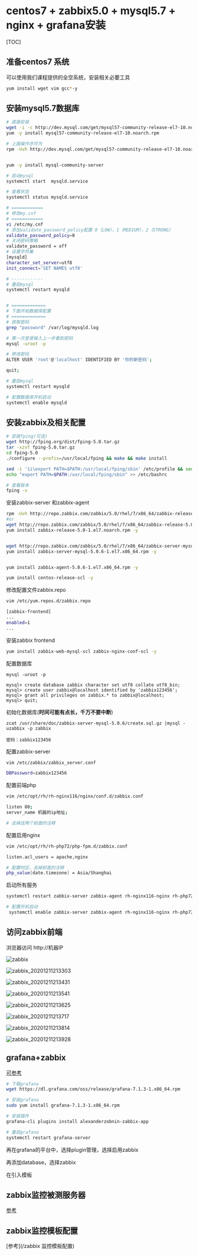 # centos7 + zabbix5.0 + mysql5.7 + nginx + grafana安装

[TOC]

## 准备centos7 系统

可以使用我们课程提供的全空系统，安装相关必要工具

```sh
yum install wget vim gcc*-y
```



## 安装mysql5.7数据库

```sh
# 直接安装
wget -i -c http://dev.mysql.com/get/mysql57-community-release-el7-10.noarch.rpm
yum -y install mysql57-community-release-el7-10.noarch.rpm

# 上面操作亦可为
rpm -Uvh http://dev.mysql.com/get/mysql57-community-release-el7-10.noarch.rpm


yum -y install mysql-community-server

# 启动mysql
systemctl start  mysqld.service

# 查看状态
systemctl status mysqld.service

# ============
# 修改my.cnf
# ============
vi /etc/my.cnf
# 添加validate_password_policy配置 0（LOW），1（MEDIUM），2（STRONG）
validate_password_policy=0
# 关闭密码策略
validate_password = off
# 设置字符集
[mysqld]
character_set_server=utf8
init_connect='SET NAMES utf8'

# ------------
# 重启mysql
systemctl restart mysqld


# =============
# 下面开始数据库配置
# =============
# 获取密码
grep "password" /var/log/mysqld.log

# 第一次登录输入上一步看到密码
mysql -uroot -p

# 修改密码
ALTER USER 'root'@'localhost' IDENTIFIED BY '你的新密码';

quit;

# 重启mysql
systemctl restart mysqld

# 配置数据库开机启动
systemctl enable mysqld
```

## 安装zabbix及相关配置

```sh
# 安装fping(可选)
wget http://fping.org/dist/fping-5.0.tar.gz
tar -xzvf fping-5.0.tar.gz
cd fping-5.0 
./configure --prefix=/usr/local/fping && make && make install

sed -i '1i\export PATH=$PATH:/usr/local/fping/sbin' /etc/profile && source /etc/profile
echo "export PATH=$PATH:/usr/local/fping/sbin" >> /etc/bashrc

# 查看版本
fping -v
```

安装zabbix-server 和zabbix-agent

```sh
rpm -Uvh http://repo.zabbix.com/zabbix/5.0/rhel/7/x86_64/zabbix-release-5.0-1.el7.noarch.rpm
#or 
wget http://repo.zabbix.com/zabbix/5.0/rhel/7/x86_64/zabbix-release-5.0-1.el7.noarch.rpm
yum install zabbix-release-5.0-1.el7.noarch.rpm -y


wget http://repo.zabbix.com/zabbix/5.0/rhel/7/x86_64/zabbix-server-mysql-5.0.6-1.el7.x86_64.rpm
yum install zabbix-server-mysql-5.0.6-1.el7.x86_64.rpm -y


yum install zabbix-agent-5.0.6-1.el7.x86_64.rpm -y

yum install centos-release-scl -y

```

修改配置文件zabbix.repo

```sh
vim /etc/yum.repos.d/zabbix.repo

[zabbix-frontend]
...
enabled=1
...
```

安装zabbix frontend

```sh
yum install zabbix-web-mysql-scl zabbix-nginx-conf-scl -y
```

配置数据库

```mysql
mysql -uroot -p

mysql> create database zabbix character set utf8 collate utf8_bin;
mysql> create user zabbix@localhost identified by 'zabbix123456';
mysql> grant all privileges on zabbix.* to zabbix@localhost;
mysql> quit;
```

初始化数据库(**时间可能有点长，千万不要中断**)

```mysql
zcat /usr/share/doc/zabbix-server-mysql-5.0.6/create.sql.gz |mysql -uzabbix -p zabbix

密码：zabbix123456
```

配置zabbix-server

```sh
vim /etc/zabbix/zabbix_server.conf

DBPassword=zabbix123456
```

配置前端php

```sh
vim /etc/opt/rh/rh-nginx116/nginx/conf.d/zabbix.conf

listen 80;
server_name 机器的ip地址;

# 去掉这两个前面的注释
```

配置启用nginx

```sh
vim /etc/opt/rh/rh-php72/php-fpm.d/zabbix.conf

listen.acl_users = apache,nginx

# 配置时区，去掉前面的注释
php_value[date.timezone] = Asia/Shanghai
```

启动所有服务

```sh
systemctl restart zabbix-server zabbix-agent rh-nginx116-nginx rh-php72-php-fpm

# 配置开机启动
 systemctl enable zabbix-server zabbix-agent rh-nginx116-nginx rh-php72-php-fpm
```



## 访问zabbix前端

浏览器访问  http://机器IP 

![zabbix](image/zabbix_20201211213048.png)

![zabbix_20201211213303](image/zabbix_20201211213303.png)

![zabbix_20201211213431](image/zabbix_20201211213431.png)

![zabbix_20201211213541](image/zabbix_20201211213541.png)

![zabbix_20201211213625](image/zabbix_20201211213625.png)

![zabbix_20201211213717](image/zabbix_20201211213717.png)

![zabbix_20201211213814](image/zabbix_20201211213814.png)

![zabbix_20201211213928](image/zabbix_20201211213928.png)

## grafana+zabbix

[可参考](/zabbix与grafana结合，监控性能测试服务器/)

```sh
# 下载grafana
wget https://dl.grafana.com/oss/release/grafana-7.1.3-1.x86_64.rpm

# 安装grafana
sudo yum install grafana-7.1.3-1.x86_64.rpm

# 安装插件
grafana-cli plugins install alexanderzobnin-zabbix-app

# 重启grafana
systemctl restart grafana-server
```

再在grafana的平台中，选择plugin管理，选择启用zabbix

再添加database，选择zabbix

在引入模板

## zabbix监控被测服务器

[参考](/prometheus监控服务器)



## zabbix监控模板配置

[参考](/zabbix 监控模板配置)